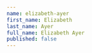 ```yaml
---
name: elizabeth-ayer
first_name: Elizabeth
last_name: Ayer
full_name: Elizabeth Ayer
published: false
---
```


